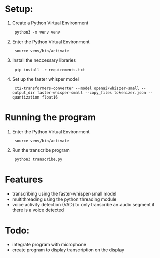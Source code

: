 # Setup:

1. Create a Python Virtual Environment

        python3 -m venv venv

2. Enter the Python Virtual Environment

        source venv/bin/activate

3. Install the neccessary libraries

        pip install -r requirements.txt

4. Set up the faster whisper model

        ct2-transformers-converter --model openai/whisper-small --output_dir faster-whisper-small --copy_files tokenizer.json --quantization float16


# Running the program

1. Enter the Python Virtual Environment

        source venv/bin/activate

2. Run the transcribe program

        python3 transcribe.py

# Features

- transcribing using the faster-whisper-small model 
- multithreading using the python threading module
- voice activity detection (VAD) to only transcribe an audio segment if there is a voice detected

# Todo:

- integrate program with microphone 
- create program to display transcription on the display



